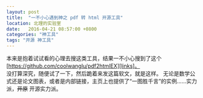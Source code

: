 ```yaml
---
layout: post
title:  "一不小心遇到神之 pdf 转 html 开源工具"
location: 北理的实验室
date:   2016-04-21 08:57:00 +0800
categories: "神工具"
tags: "开源 神工具"
---
```




本来是抱着试试看的心理去搜这类工具，结果一不小心搜到了这个 [https://github.com/coolwanglu/pdf2htmlEX][links]。<br />
没打算深究，随便试了一下，然后跪着来发这篇软文，就是这样。
无论是数学公式还是论文图表，或者是内部链接，主页上也提供了“一图胜千言”的实例……实力派，<s>开原</s> 开源实力派。

[links]: https://github.com/coolwanglu/pdf2htmlEX